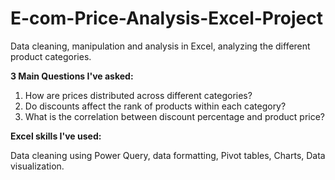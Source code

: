 # E-com-Price-Analysis-Excel-Project
Data cleaning, manipulation and analysis in Excel, analyzing the different product categories.

**3 Main Questions I've asked:**

1. How are prices distributed across different categories?
2. Do discounts affect the rank of products within each category?
3. What is the correlation between discount percentage and product price?


**Excel skills I've used:**

Data cleaning using Power Query, data formatting, Pivot tables, Charts, Data visualization.
